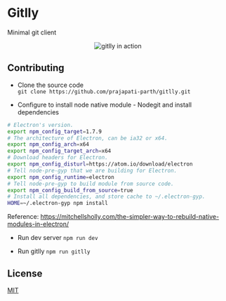 # Gitlly
Minimal git client

<p align='center'>
  <img alt='gitlly in action' src='/images/gitlly-action.png'>
</p>

## Contributing
* Clone the source code  
`git clone https://github.com/prajapati-parth/gitlly.git`

* Configure to install node native module - Nodegit and install dependencies  
```bash
# Electron's version.
export npm_config_target=1.7.9
# The architecture of Electron, can be ia32 or x64.
export npm_config_arch=x64
export npm_config_target_arch=x64
# Download headers for Electron.
export npm_config_disturl=https://atom.io/download/electron
# Tell node-pre-gyp that we are building for Electron.
export npm_config_runtime=electron
# Tell node-pre-gyp to build module from source code.
export npm_config_build_from_source=true
# Install all dependencies, and store cache to ~/.electron-gyp.
HOME=~/.electron-gyp npm install
```
Reference: https://mitchellsholly.com/the-simpler-way-to-rebuild-native-modules-in-electron/

* Run dev server
`npm run dev`

* Run gitlly
`npm run gitlly`

## License

[MIT](LICENSE)
